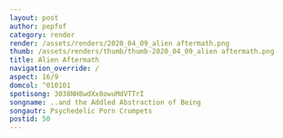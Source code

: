```yaml
---
layout: post
author: pepfof
category: render
render: /assets/renders/2020_04_09_alien aftermath.png
thumb: /assets/renders/thumb/thumb-2020_04_09_alien aftermath.png
title: Alien Aftermath
navigation_override: /
aspect: 16/9
domcol: ^010101
spotisong: 3038NH8wdXx0owuMdVTTrI
songname: ..and the Addled Abstraction of Being
songautr: Psychedelic Porn Crumpets
postid: 50
---
```


<!--USER BEGIN 1-->

<!--USER END 1-->

<!--more-->
<!--USER BEGIN 2-->

<!--USER END 2-->

